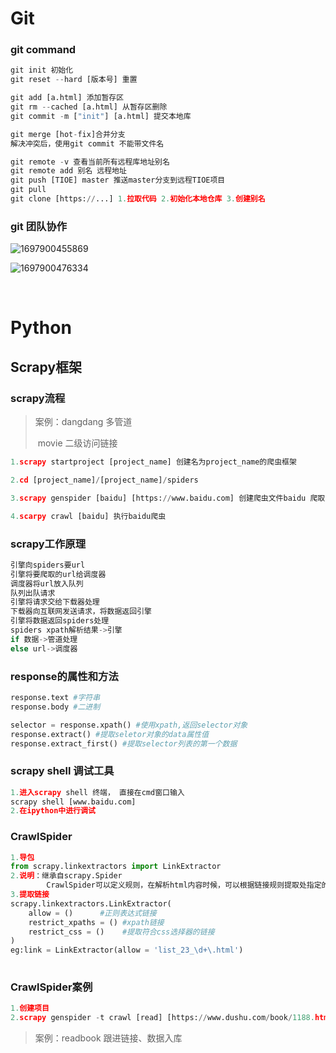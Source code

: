 # Git

### git command

```python
git init 初始化
git reset --hard [版本号] 重置

git add [a.html] 添加暂存区
git rm --cached [a.html] 从暂存区删除
git commit -m ["init"] [a.html] 提交本地库

git merge [hot-fix]合并分支
解决冲突后，使用git commit 不能带文件名

git remote -v 查看当前所有远程库地址别名
git remote add 别名 远程地址 
git push [TIOE] master 推送master分支到远程TIOE项目
git pull 
git clone [https://...] 1.拉取代码 2.初始化本地仓库 3.创建别名
```

### git 团队协作

![1697900455869](C:\Users\张杰\AppData\Roaming\Typora\typora-user-images\1697900455869.png)

![1697900476334](C:\Users\张杰\AppData\Roaming\Typora\typora-user-images\1697900476334.png)

​                                                                                                                                                                                                                                                                                                                                                                                                                                                                                                                                                                                                                                                                                                                                                                                                                                                                                                                                                                                                                                                                                                                                                                                                                                                                                                                                                                                                                                                                                                                                                                                                                                                                                                                                                                                                                                                                                                                                                                                                                                                                                                                                                                                                                                                                                                                                                                                                                                                                                                                                                                                                                               

# Python

## Scrapy框架

### scrapy流程

> 案例：dangdang  多管道
>
> ​	  movie 二级访问链接

```python
1.scrapy startproject [project_name] 创建名为project_name的爬虫框架

2.cd [project_name]/[project_name]/spiders

3.scrapy genspider [baidu] [https://www.baidu.com] 创建爬虫文件baidu 爬取https://www.baidu.com

4.scarpy crawl [baidu] 执行baidu爬虫
```

### scrapy工作原理

```python
引擎向spiders要url
引擎将要爬取的url给调度器
调度器将url放入队列
队列出队请求
引擎将请求交给下载器处理
下载器向互联网发送请求，将数据返回引擎
引擎将数据返回spiders处理
spiders xpath解析结果->引擎
if 数据->管道处理  
else url->调度器
```

### response的属性和方法

```python
response.text #字符串
response.body #二进制

selector = response.xpath() #使用xpath,返回selector对象
response.extract() #提取seletor对象的data属性值
response.extract_first() #提取selector列表的第一个数据

```

### scrapy shell 调试工具

```python
1.进入scrapy shell 终端， 直接在cmd窗口输入 
scrapy shell [www.baidu.com]
2.在ipython中进行调试
```

### CrawlSpider

```python
1.导包 
from scrapy.linkextractors import LinkExtractor
2.说明：继承自scrapy.Spider
		CrawlSpider可以定义规则，在解析html内容时候，可以根据链接规则提取处指定的链接，然后再向这些链接发送请求，适合于跟进链接
3.提取链接
scrapy.linkextractors.LinkExtractor(
	allow = ()		#正则表达式链接
    restrict_xpaths = () #xpath链接
    restrict_css = () 	 #提取符合css选择器的链接
)
eg:link = LinkExtractor(allow = 'list_23_\d+\.html')
    
```

### CrawlSpider案例

```python
1.创建项目
2.scrapy genspider -t crawl [read] [https://www.dushu.com/book/1188.html]
```

> 案例：readbook 跟进链接、数据入库







  